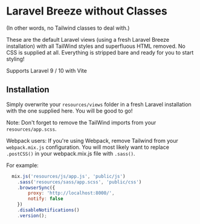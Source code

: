 # Laravel Breeze without Classes

(In other words, no Tailwind classes to deal with.)

These are the default Laravel views (using a fresh Laravel Breeze installation) with all TailWind styles and superfluous HTML removed. No CSS is supplied at all. Everything is stripped bare and ready for you to start styling!

Supports Laravel 9 / 10 with Vite

## Installation

Simply overwrite your `resources/views` folder in a fresh Laravel installation with the one supplied here. You will be good to go!

Note: Don't forget to remove the TailWind imports from your `resources/app.scss`. 

Webpack users: If you're using Webpack, remove Tailwind from your `webpack.mix.js` configuration. You will most likely want to replace `.postCSS()` in your webpack.mix.js file with `.sass()`.

For example:

```javascript
  mix.js('resources/js/app.js', 'public/js')
    .sass('resources/sass/app.scss', 'public/css')
    .browserSync({
        proxy: 'http://localhost:8000/',
        notify: false
    })
    .disableNotifications()
    .version();
```

